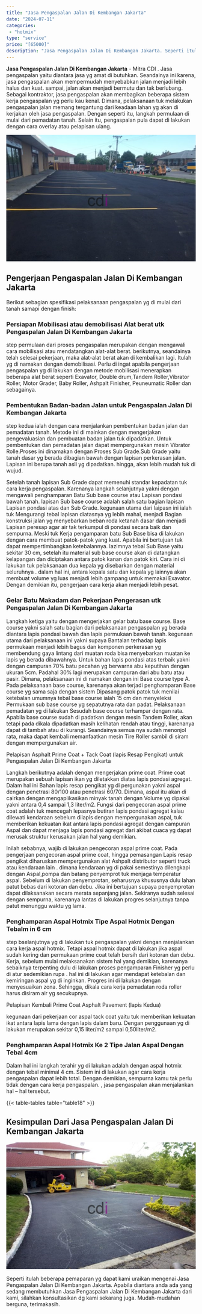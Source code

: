```yaml
---
title: "Jasa Pengaspalan Jalan Di Kembangan Jakarta"
date: "2024-07-11"
categories:
 - "hotmix"
type: "service"
price: "[65000]"
description: "Jasa Pengaspalan Jalan Di Kembangan Jakarta. Seperti itulah beberapa pemaparan yg dapat kami uraikan mengenai Jasa Pengaspalan Jalan Di Kembangan Jakarta. Ap..."
---
```


**Jasa Pengaspalan Jalan Di Kembangan Jakarta** - Mitra CDI . Jasa pengaspalan yaitu diantara jasa yg amat di butuhkan. Seandainya ini karena, jasa pengaspalan akan mempermudah menyebabkan jalan menjadi lebih halus dan kuat. sampai, jalan akan menjadi bermutu dan tak berlubang. Sebagai kontraktor, jasa pengaspalan akan membagikan beberapa sistem kerja pengaspalan yg perlu kau kenal. Dimana, pelaksanaan tuk melakukan pengaspalan jalan memang tergantung dari keadaan lahan yg akan di kerjakan oleh jasa pengaspalan. Dengan seperti itu, langkah permulaan di mulai dari pemadatan tanah. Selain itu, pengaspalan pula dapat di lakukan dengan cara overlay atau pelapisan ulang.

![Jasa Pengaspalan Jalan Di Kembangan Jakarta](/images/hotmix/jasa-hotmix-aspal-24.jpg)

## Pengerjaan Pengaspalan Jalan Di Kembangan Jakarta

Berikut sebagian spesifikasi pelaksanaan pengaspalan yg di mulai dari tanah samapi dengan finish:

### Persiapan Mobilisasi atau demobilisasi Alat berat utk Pengaspalan Jalan Di Kembangan Jakarta

step permulaan dari proses pengaspalan merupakan dengan mengawali cara mobilisasi atau mendatangkan alat-alat berat. berikutnya, seandainya telah selesai pekerjaan, maka alat-alat berat akan di kembalikan lagi. Itulah yg di namakan dengan demobilisasi. Perlu di ingat apabila pengerjaan pengaspalan yg di lakukan dengan metode mobilisasi menerapkan beberapa alat berat seperti Exavator, Double drum,Tandem Roller,Vibrator Roller, Motor Grader, Baby Roller, Ashpalt Finisher, Peuneumatic Roller dan sebagainya.

### Pembentukan Badan-badan Jalan untuk Pengaspalan Jalan Di Kembangan Jakarta

step kedua ialah dengan cara menjalankan pembentukan badan jalan dan pemadatan tanah. Metode ini di mainkan dengan mengerjakan pengevaluasian dan pembuatan badan jalan tuk dipadatkan. Untuk pembentukan dan pemadatan jalan dapat mempergunakan mesin Vibrator Rolle.Proses ini dinamakan dengan Proses Sub Grade.Sub Grade yaitu tanah dasar yg berada dibagian bawah dengan lapisan perkerasan jalan. Lapisan ini berupa tanah asli yg dipadatkan. hingga, akan lebih mudah tuk di wujud.

Setelah tanah lapisan Sub Grade dapat memenuhi standar kepadatan tuk cara kerja pengaspalan. Karenanya langkah selanjutnya yakni dengan mengawali penghamparan Batu Sub base course atau Lapisan pondasi bawah tanah. lapisan Sub base course adalah salah satu bagian lapisan Lapisan pondasi atas dan Sub Grade. kegunaan utama dari laipasn ini ialah tuk Mengurangi tebal lapisan diatasnya yg lebih mahal, menjadi Bagian konstruksi jalan yg menyebarkan beban roda ketanah dasar dan menjadi Lapisan peresap agar air tak terkumpul di pondasi secara baik dan sempurna. Meski tuk Kerja pengamparan batu Sub Base bisa di lakukan dengan cara membuat patok-patok yang kuat. Apabila ini bertujuan tuk dapat mempertimbangkan ketebalannya. lazimnya tebal Sub Base yaitu sekitar 30 cm, setelah itu material sub base course akan di datangkan kelapangan dan diciptakan antara patok kanan dan patok kiri. Cara ini di lakukan tuk pelaksanaan dua kepala yg disebarkan dengan material seluruhnya . dalam hal ini, antara kepala satu dan kepala yg lainnya akan membuat volume yg luas menjadi lebih gampang untuk memakai Exavator. Dengan demikian itu, pengerjaan cara kerja akan menjadi lebih pesat.

### Gelar Batu Makadam dan Pekerjaan Pengerasan utk Pengaspalan Jalan Di Kembangan Jakarta

Langkah ketiga yaitu dengan mengerjakan gelar batu base course. Base course yakni salah satu bagian dari pelaksanaan pengaspalan yg berada diantara lapis pondasi bawah dan lapis permukaan bawah tanah. kegunaan utama dari pelaksanaan ini yakni supaya Bantalan terhadap lapis permukaan menjadi lebih bagus dan komponen perkerasan yg membendung gaya lintang dari muatan roda bisa menyebarkan muatan ke lapis yg berada dibawahnya. Untuk bahan lapis pondasi atas terbaik yakni dengan campuran 70% batu pecahan yg berwarna abu keputihan dengan ukuran 5cm. Padahal 30% lagi merupakan campuran dari abu batu atau pasir. Dimana, pelaksanaan ini di namakan dengan ini Base course type A. Pada pelaksanaan base course, karenanya akan terjadi penghamparan Base course yg sama saja dengan sistem Dipasang patok patok tuk menilai ketebalan umumnya tebal base course ialah 15 cm dan menyeleksi Permukaan sub base course yg sepatutnya rata dan padat. Pelaksanaan pemadatan yg di lakukan Sesudah base course terhampar dengan rata. Apabila base course sudah di padatkan dengan mesin Tandem Roller, akan tetapi pada dikala dipadatkan masih kelihatan rendah atau tinggi, karenanya dapat di tambah atau di kurangi. Seandainya semua nya sudah menonjol rata, maka dapat kembali memanfaatkan mesin Tire Roller sambil di siram dengan mempergunakan air.

Pelapisan Asphalt Prime Coat + Tack Coat (lapis Resap Pengikat) untuk Pengaspalan Jalan Di Kembangan Jakarta

Langkah berikutnya adalah dengan mengerjakan prime coat. Prime coat merupakan sebuah lapisan ikan yg diletakkan diatas lapis pondasi agregat. Dalam hal ini Bahan lapis resap pengikat yg di pergunakan yakni aspal dengan penetrasi 80/100 atau penetrasi 60/70. Dimana, aspal itu akan di cairkan dengan mengaplikasikan minyak tanah dengan Volume yg dipakai yakni antara 0,4 sampai 1,3 liter/m2. Fungsi dari pengecoran aspal prime coat adalah tuk mencegah lepasnya butiran lapis pondasi agregat kalau dilewati kendaraan sebelum dilapis dengan mempergunakan aspal, tuk memberikan kekuatan ikat antara lapis pondasi agregat dengan campuran Aspal dan dapat menjaga lapis pondasi agregat dari akibat cuaca yg dapat merusak struktur kerusakan jalan hal yang demikian.

Inilah sebabnya, wajib di lakukan pengecoran aspal prime coat. Pada pengerjaan pengecoran aspal prime coat, hingga pemasangan Lapis resap pengikat diharuskan mempergunakan alat Ashpalt distributor seperti truck atau kendaraan lain . dimana kendaraan yg di pakai semestinya dilengkapi dengan Aspal,pompa dan batang penyemprot tuk menjaga temperatur aspal. Sebelum di lakukan penyemprotan, seharusnya khususnya dulu lahan patut bebas dari kotoran dan debu. Jika ini bertujuan supaya penyemprotan dapat dilaksanakan secara merata sepanjang jalan. Sekiranya sudah selesai dengan sempurna, karenanya lantas di lakukan progres selanjutnya tanpa patut menunggu waktu yg lama.

### Penghamparan Aspal Hotmix Tipe Aspal Hotmix Dengan Tebalm in 6 cm

step bselanjutnya yg di lakukan tuk pengaspalan yakni dengan menjalankan cara kerja aspal hotmix. Tetapi aspal hotmix dapat di lakukan jika aspal sudah kering dan permukaan prime coat telah bersih dari kotoran dan debu. Kerja, sebelum mulai melaksanakan sistem hal yang demikian, karenanya sebaiknya terpenting dulu di lakukan proses pengamparan Finisher yg perlu di atur sedemikian rupa . hal ini di lakukan agar mendapat ketebalan dan kemiringan aspal yg di inginkan. Progres ini di lakukan dengan menyesuaikan zona. Sehingga, dikala cara kerja pemadatan roda roller harus disiram air yg secukupnya.

Pelapisan Kembali Prime Coat Asphalt Pavement (lapis Kedua)

kegunaan dari pekerjaan cor aspal tack coat yaitu tuk memberikan kekuatan ikat antara lapis lama dengan lapis dalam baru. Dengan penggunaan yg di lakukan merupakan sekitar 0,15 liter/m2 sampai 0,50liter/m2.

### Penghamparan Aspal Hotmix Ke 2 Tipe Jalan Aspal Dengan Tebal 4cm

Dalam hal ini langkah terahir yg di lakukan adalah dengan aspal hotmix dengan tebal minimal 4 cm. Sistem ini di lakukan agar cara kerja pengaspalan dapat lebih total. Dengan demikian, sempurna kamu tak perlu tidak dengan cara kerja pengaspalan. , jasa pengaspalan akan menjalankan hal – hal tersebut.

{{< table-tables table="table18" >}}

## Kesimpulan Dari Jasa Pengaspalan Jalan Di Kembangan Jakarta

![Jasa Pengaspalan Jalan Di Kembangan Jakarta](/images/hotmix/jasa-hotmix-aspal-04.jpg)

Seperti itulah beberapa pemaparan yg dapat kami uraikan mengenai Jasa Pengaspalan Jalan Di Kembangan Jakarta. Apabila diantara anda ada yang sedang membutuhkan Jasa Pengaspalan Jalan Di Kembangan Jakarta dari kami, silahkan konsultasikan dg kami sekarang juga. Mudah-mudahan berguna, terimakasih.
